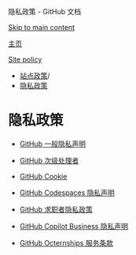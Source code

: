 隐私政策 - GitHub 文档

[Skip to main content](#main-content)

[主页](/zh)

[Site policy](/zh/site-policy)

* [站点政策](/zh/site-policy)/
* [隐私政策](/zh/site-policy/privacy-policies)

隐私政策
==========

* [GitHub 一般隐私声明](/zh/site-policy/privacy-policies/github-general-privacy-statement)

* [GitHub 次级处理者](/zh/site-policy/privacy-policies/github-subprocessors)

* [GitHub Cookie](/zh/site-policy/privacy-policies/github-cookies)

* [GitHub Codespaces 隐私声明](/zh/site-policy/privacy-policies/github-codespaces-privacy-statement)

* [GitHub 求职者隐私政策](/zh/site-policy/privacy-policies/github-candidate-privacy-policy)

* [GitHub Copilot Business 隐私声明](/zh/site-policy/privacy-policies/github-copilot-business-privacy-statement)

* [GitHub Octernships 服务条款](/zh/site-policy/privacy-policies/github-octernships-terms-of-service)
